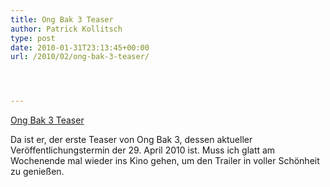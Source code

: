 ```yaml
---
title: Ong Bak 3 Teaser
author: Patrick Kollitsch
type: post
date: 2010-01-31T23:13:45+00:00
url: /2010/02/ong-bak-3-teaser/




---
```

<div class="media video">
  <a href="http://www.youtube.com/watch?v=SJpkkwbrngk" class="video">Ong Bak 3 Teaser</a>
</div>

Da ist er, der erste Teaser von Ong Bak 3, dessen aktueller Veröffentlichungstermin der 29. April 2010 ist. Muss ich glatt am Wochenende mal wieder ins Kino gehen, um den Trailer in voller Schönheit zu genießen.
